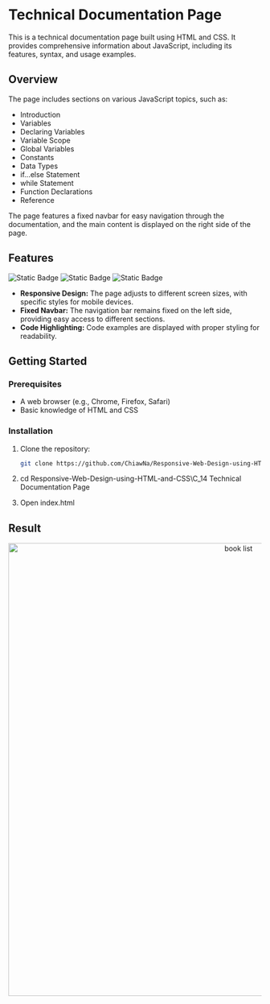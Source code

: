 # Technical Documentation Page

This is a technical documentation page built using HTML and CSS. It provides comprehensive information about JavaScript, including its features, syntax, and usage examples.

## Overview

The page includes sections on various JavaScript topics, such as:

- Introduction
- Variables
- Declaring Variables
- Variable Scope
- Global Variables
- Constants
- Data Types
- if...else Statement
- while Statement
- Function Declarations
- Reference

The page features a fixed navbar for easy navigation through the documentation, and the main content is displayed on the right side of the page.

## Features
![Static Badge](https://img.shields.io/badge/HTML5-%23E34F26?style=for-the-badge&logo=HTML5&logoColor=white)
![Static Badge](https://img.shields.io/badge/CSS3-1572B6?style=for-the-badge&logo=CSS3&logoColor=white)
![Static Badge](https://img.shields.io/badge/freecodecamp-0A0A23?style=for-the-badge&logo=freecodecamp&logoColor=white)

- **Responsive Design:** The page adjusts to different screen sizes, with specific styles for mobile devices.
- **Fixed Navbar:** The navigation bar remains fixed on the left side, providing easy access to different sections.
- **Code Highlighting:** Code examples are displayed with proper styling for readability.

## Getting Started

### Prerequisites

- A web browser (e.g., Chrome, Firefox, Safari)
- Basic knowledge of HTML and CSS

### Installation

1. Clone the repository:
   ```bash
   git clone https://github.com/ChiawNa/Responsive-Web-Design-using-HTML-and-CSS.git

2. cd Responsive-Web-Design-using-HTML-and-CSS\C_14 Technical Documentation Page
   
3. Open index.html

## Result
<div align="center">
  <img src="https://github.com/user-attachments/assets/597ea20d-6fab-4fe6-a0f3-c48c9cd5bb70" alt="book list" width="900" />
</div>

